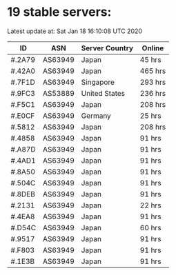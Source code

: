 # 19 stable servers:

Latest update at: Sat Jan 18 16:10:08 UTC 2020

| ID | ASN | Server Country | Online |
| -- | --- | -------------- | ------ |
| #.2A79 | AS63949 | Japan | 45 hrs |
| #.42A0 | AS63949 | Japan | 465 hrs |
| #.7F1D | AS63949 | Singapore | 293 hrs |
| #.9FC3 | AS53889 | United States | 236 hrs |
| #.F5C1 | AS63949 | Japan | 208 hrs |
| #.E0CF | AS63949 | Germany | 25 hrs |
| #.5812 | AS63949 | Japan | 208 hrs |
| #.4858 | AS63949 | Japan | 91 hrs |
| #.A87D | AS63949 | Japan | 91 hrs |
| #.4AD1 | AS63949 | Japan | 91 hrs |
| #.8A50 | AS63949 | Japan | 91 hrs |
| #.504C | AS63949 | Japan | 91 hrs |
| #.8DEB | AS63949 | Japan | 91 hrs |
| #.2131 | AS63949 | Japan | 22 hrs |
| #.4EA8 | AS63949 | Japan | 91 hrs |
| #.D54C | AS63949 | Japan | 60 hrs |
| #.9517 | AS63949 | Japan | 91 hrs |
| #.F803 | AS63949 | Japan | 91 hrs |
| #.1E3B | AS63949 | Japan | 91 hrs |

